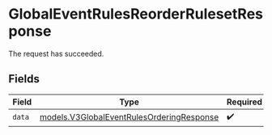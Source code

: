 # GlobalEventRulesReorderRulesetResponse

The request has succeeded.


## Fields

| Field                                                                                        | Type                                                                                         | Required                                                                                     | Description                                                                                  |
| -------------------------------------------------------------------------------------------- | -------------------------------------------------------------------------------------------- | -------------------------------------------------------------------------------------------- | -------------------------------------------------------------------------------------------- |
| `data`                                                                                       | [models.V3GlobalEventRulesOrderingResponse](../models/v3globaleventrulesorderingresponse.md) | :heavy_check_mark:                                                                           | N/A                                                                                          |